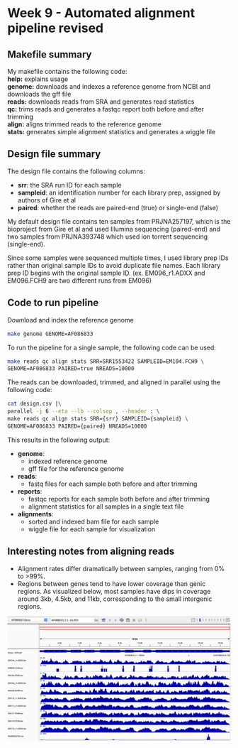 # Week 9 - Automated alignment pipeline revised

## Makefile summary
My makefile contains the following code:\
**help:** explains usage\
**genome:** downloads and indexes a reference genome from NCBI and downloads the gff file\
**reads:** downloads reads from SRA and generates read statistics\
**qc:** trims reads and generates a fastqc report both before and after trimming\
**align:** aligns trimmed reads to the reference genome\
**stats:** generates simple alignment statistics and generates a wiggle file

## Design file summary
The design file contains the following columns:
- **srr**: the SRA run ID for each sample
- **sampleid**: an identification number for each library prep, assigned by authors of Gire et al
- **paired**: whether the reads are paired-end (true) or single-end (false)

My default design file contains ten samples from PRJNA257197, which is the bioproject from Gire et al and used Illumina sequencing (paired-end) and two samples from PRJNA393748 which used ion torrent sequencing (single-end).

Since some samples were sequenced multiple times, I used library prep IDs rather than original sample IDs to avoid duplicate file names. Each library prep ID begins with the original sample ID. (ex. EM096_r1.ADXX and EM096.FCH9 are two different runs from EM096)

## Code to run pipeline

Download and index the reference genome
```bash
make genome GENOME=AF086833
```

To run the pipeline for a single sample, the following code can be used:
```bash
make reads qc align stats SRR=SRR1553422 SAMPLEID=EM104.FCH9 \
GENOME=AF086833 PAIRED=true NREADS=10000
```

The reads can be downloaded, trimmed, and aligned in parallel using the following code:
```bash
cat design.csv |\
parallel -j 6 --eta --lb --colsep , --header : \
make reads qc align stats SRR={srr} SAMPLEID={sampleid} \
GENOME=AF086833 PAIRED={paired} NREADS=10000
```
This results in the following output:
- **genome**:
  - indexed reference genome
  - gff file for the reference genome
- **reads**:
  - fastq files for each sample both before and after trimming
- **reports**:
  - fastqc reports for each sample both before and after trimming
  - alignment statistics for all samples in a single text file
- **alignments**:
  - sorted and indexed bam file for each sample
  - wiggle file for each sample for visualization

## Interesting notes from aligning reads
- Alignment rates differ dramatically between samples, ranging from 0% to >99%.
- Regions between genes tend to have lower coverage than genic regions. As visualized below, most samples have dips in coverage around 3kb, 4.5kb, and 11kb, corresponding to the small intergenic regions.


![alt text](igv.png)